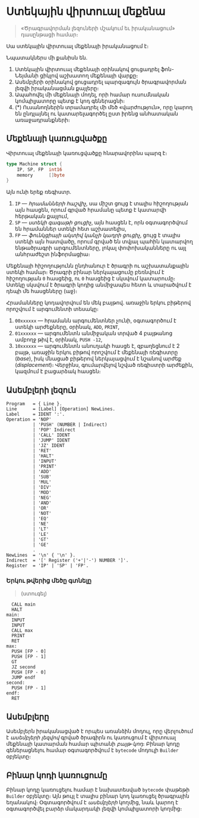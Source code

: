 # Ստեկային վիրտուալ մեքենա

> «Ծրագրավորման լեզուների մշակում եւ իրականացում» դասընթացի համար։

Սա ստեկային վիրտուալ մեքենայի իրականացում է։

Նպատակներս մի քանիսն են.
1. Ստեկային վիրտուալ մեքենայի օրինակով ցուցադրել ֆոն-Նեյմանի ցիկլով աշխատող մեքենայի վարքը։
2. Ասեմբլերի օրինակով ցուցադրել պարզագույն ծրագրավորման լեզվի իրականացման քայլերը։
3. Ապահովել մի մեքենայի մոդել, որի համար ուսումնական կոմպիլյատորը պետք է կոդ գեներացնի։
4. (*) Ուսանողներին տրամադրել մի մեծ «վարժություն», որը կարող են ընդլայնել ու կատարելագործել ըստ իրենց անհատական առաջադրանքների։


## Մեքենայի կառուցվածքը

Վիրտուալ մեքենայի կառուցվածքը հնարավորինս պարզ է։ 

```Go
type Machine struct {
    IP, SP, FP  int16
    memory      []byte
}
```

Այն ունի երեք ռեգիստր.
1. `IP` — _հրամանների հաշվիչ_, սա միշտ ցույց է տալիս հիշողության այն հասցեն, որում գրված հրամանը պետք է կատարվի հերթական քայլում,
2. `SP` — _ստեկի գագաթի ցուցիչ_, այն հասցեն է, որն օգտագործվում են հրամաններ ստեկի հետ աշխատելիս,
3. `FP` — _ֆունկցիայի ակտիվ կանչի կադրի ցուցիչ_, ցույց է տալիս ստեկի այն հատվածը, որում գրված են տվյալ պահին կատարվող ենթածրագրի արգումենտները, լոկալ փոփոխականները ու այլ անհրաժեշտ ինֆորմացիա։

Մեքենայի հիշողությունն ընդհանուր է ծրագրի ու աշխատանքային ստեկի համար։ Ծրագրի բինար ներկայացումը բեռնվում է հիշողության `0` հասցեից, ու `0` հասցեից է սկսվում կատարումը։ Ստեկը սկսվում է ծրագրի կոդից անմիջապես հետո և տարածվում է դեպի մե հասցեները (աջ)։

Հրամանները կոդավորվում են մեկ բայթով. առաջին երկու բիթերով որոշվում է արգումենտի տեսակը։ 
1. `00xxxxxx` — հրամանն արգումենտներ չունի, օգտագործում է ստեկի արժեքները, օրինակ, `ADD`, `PRINT`,
2. `01xxxxxx` — արգումենտն անմիջական տրված 4 բայթանոց ամբողջ թիվ է, օրինակ, `PUSH -12`,
3. `10xxxxxx` — արգումենտն անուղակի հասցե է, զբաղեցնում է 2 բայթ, առաջին երկու բիթով որոշվում է մեքենայի ռեգիստրը (_base_), իսկ մնացած բիթերով ներկայացվում է նշանով արժեք (_displacement_)։ Վերջինս, գումարվելով նշված ռեգիստրի արժեքին, կազմում է բացարձակ հասցեն։

## Ասեմբլերի լեզուն

```text
Program   = { Line }.
Line      = [Label] [Operation] NewLines.
Label     = IDENT ':'.
Operation = 'NOP'
          | 'PUSH' (NUMBER | Indirect)
          | 'POP' Indirect
          | 'CALL' IDENT
          | 'JUMP' IDENT
          | 'JZ' IDENT
          | 'RET'
          | 'HALT'
          | 'INPUT'
          | 'PRINT'
          | 'ADD'
          | 'SUB'
          | 'MUL'
          | 'DIV'
          | 'MOD'
          | 'NEG'
          | 'AND'
          | 'OR'
          | 'NOT'
          | 'EQ'
          | 'NE'
          | 'LT'
          | 'LE'
          | 'GT'
          | 'GE'
          .
NewLines  = '\n' { '\n' }.
Indirect  = '[' Register ('+'|'-') NUMBER ']'.
Register  = 'IP' | 'SP' | 'FP'.
```

### Երկու թվերից մեծը գտնելը

> (ստուգել)

```text
  CALL main
  HALT
main:
  INPUT
  INPUT
  CALL max
  PRINT
  RET
max:
  PUSH [FP - 0]
  PUSH [FP - 1]
  GT
  JZ second
  PUSH [FP - 0]
  JUMP endf
second:
  PUSH [FP - 1]
endf:
  RET
```

## Ասեմբլերը

Ասեմբլերն իրականացված է որպես առանձին մոդուլ, որը վերլուծում է _ասեմբլերի լեզվով_ գրված ծրագիրն ու կառուցում է վիրտուալ մեքենայի կատարման համար պիտանի _բայթ-կոդ_։ Բինար կոդը գեներացնելու համար օգտագործվում է `bytecode` մոդուլի `Builder` օբյեկտը։

## Բինար կոդի կառուցումը

Բինար կոդը կառուցելու համար է նախատեսված `bytecode` փաթեթի `Builder` օբյեկտը։ Այն թույլ է տալիս բինար կոդ կառուցել ծրագրային եղանակով։ Օգտագործվում է _ասեմբլերի_ կողմից, նաև կարող է օգտագործվել բարձր մակարդակի լեզվի կոմպիլյատորի կողմից։
